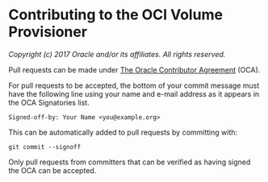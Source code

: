 # Contributing to the OCI Volume Provisioner

*Copyright (c) 2017 Oracle and/or its affiliates. All rights reserved.*

Pull requests can be made under
[The Oracle Contributor Agreement](https://www.oracle.com/technetwork/community/oca-486395.html)
(OCA).

For pull requests to be accepted, the bottom of
your commit message must have the following line using your name and
e-mail address as it appears in the OCA Signatories list.

```
Signed-off-by: Your Name <you@example.org>
```

This can be automatically added to pull requests by committing with:

```
git commit --signoff
````

Only pull requests from committers that can be verified as having
signed the OCA can be accepted.
